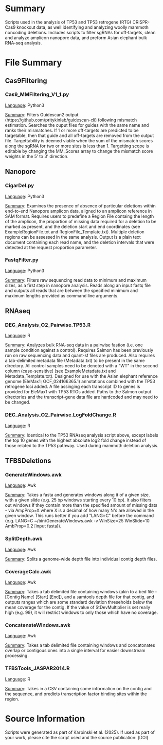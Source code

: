 # Summary
Scripts used in the analysis of TP53 and TP53 retrogene (RTG) CRISPR-Cas9 knockout data, as well identifying and analyzing woolly mammoth noncoding deletions. Includes scripts to filter sgRNAs for off-targets, clean and analyze amplicon nanopore data, and preform Asian elephant bulk RNA-seq analysis.

# File Summary
## Cas9Filtering
### Cas9_MMFiltering_V1_1.py
<ins>Language</ins>: Python3

<ins>Summary</ins>: Filters Guidescan2 output (https://github.com/pritykinlab/guidescan-cli) following mismatch estimation. Searches the ouput files for guides with the same name and ranks their mismatches. If 1 or more off-targets are predicted to be targetable, then that guide and all off-targets are removed from the output file. Targettability is deemed viable when the sum of the mismatch scores along the sgRNA for two or more sites is less than 1. Targetting scope is editable by changing the MM_Scores array to change the mismatch score weights in the 5' to 3' direction. 

## Nanopore
### CigarDel.py
<ins>Language</ins>: Python3

<ins>Summary</ins>: Examines the presence of absence of particular deletions within end-to-end Nanopore amplicon data, aligned to an amplicon reference in SAM format. Requires users to predefine a Region File containg the length of the amplicon, the proportion of missing data required for a deletion to be marked as present, and the deletion start and end coordinates (see ExampleRegionFile.txt and RegionFile_Template.txt). Multiple deletion regions can be assessed in the same analysis. Output is a plain text document containing each read name, and the deletion intervals that were detected at the request proportion parameter. 

### FastqFilter.py
<ins>Language</ins>: Python3

<ins>Summary</ins>: Filters raw sequencing read data to minimum and maximum sizes, as a first step in nanopore analysis. Reads along an input fastq file and outputs all reads that are between the specified minimum and maximum lengths provided as command line arguments. 

## RNAseq
### DEG_Analysis_O2_Pairwise.TP53.R
<ins>Language</ins>: R

<ins>Summary</ins>: Analyzes bulk RNA-seq data in a pairwise fastion (i.e. one sample condition against a control). Requires Salmon has been previously run on raw sequencing data and quant-sf files are produced. Also requires a tab-delimited metadata file (Metadata.txt) to be present in the same directory. All control samples need to be denoted with a "WT" in the second column (case-sensitive) (see ExampleMetadata.txt and Metadata_Template.txt). Designed for use with the Asian elephant reference genome (EleMax1; GCF_024166365.1) annotations combined with the TP53 retrogene loci added. A file assinging each transcript ID to genes is provided for EleMax1 with TP53 RTGs added. Paths to the Salmon output directories and the transcript-gene data file are hardcoded and may need to be changed. 

### DEG_Analysis_O2_Pairwise.LogFoldChange.R
<ins>Language</ins>: R

<ins>Summary</ins>: Identical to the TP53 RNAseq analysis script above, except labels the top 10 genes with the highest absolute log2 fold change instead of those related to the TP53 pathway. Used during mammoth deletion analysis. 

## TFBSDeletions
### GenerateWindows.awk
<ins>Language</ins>: Awk

<ins>Summary</ins>: Takes a fasta and generates windows along it of a given size, with a given slide (e.g. 25 bp windows starting every 10 bp). It also filters out windows if they contain more than the specified amount of missing data - via AmpProp=X where X is a decimal of how many N's are allowed in the given window. This runs better if you add "LANG=C" before the command (e.g. LANG=C ~/bin/GenerateWindows.awk -v WinSize=25 WinSlide=10 AmbProp=0.2 [input fasta]). 

### SplitDepth.awk
<ins>Language</ins>: Awk

<ins>Summary</ins>: Splits a genome-wide depth file into individual contig depth files. 

### CoverageCalc.awk
<ins>Language</ins>: Awk

<ins>Summary</ins>: Takes a tab delimited file containing windows (akin to a bed file - [Contig Name] [Start] [End]), and a samtools depth file for that contig, and outputs ranges which are some standard deviation threseholds below the mean coverage for the contig. If the value of StDevMultiplier is set really high (e.g. 99), it will restrict windows to only those which have no coverage. 

### ConcatenateWindows.awk
<ins>Language</ins>: Awk

<ins>Summary</ins>: Takes a tab delimited file containing windows and concatonates overlap or contigous ones into a single interval for easier downstream processing.

### TFBSTools_JASPAR2014.R
<ins>Language</ins>: R

<ins>Summary</ins>: Takes in a CSV containing some information on the contig and the sequence, and predicts transcription factor binding sites within the region. 

# Source Information
Scripts were generated as part of Karpinski et al. (2025). If used as part of your work, please cite the script used and the source publication: [DOI]
